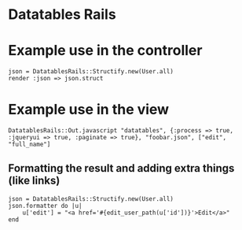 # Datatables Rails

# Example use in the controller
    json = DatatablesRails::Structify.new(User.all)
    render :json => json.struct

# Example use in the view
    DatatablesRails::Out.javascript "datatables", {:process => true, :jqueryui => true, :paginate => true}, "foobar.json", ["edit", "full_name"]

## Formatting the result and adding extra things (like links)
    json = DatatablesRails::Structify.new(User.all)
    json.formatter do |u|
        u['edit'] = "<a href='#{edit_user_path(u['id'])}'>Edit</a>"
    end

